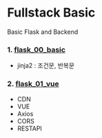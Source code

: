 # Fullstack Basic
Basic Flask and Backend


### 1. [flask_00_basic](https://github.com/yurad12/fullstack-dev/tree/master/flask_00_basic)
- jinja2 : 조건문, 반복문


### 2. [flask_01_vue](https://github.com/yurad12/fullstack-dev/tree/master/flask_01_vue)
- CDN
- VUE
- Axios
- CORS
- RESTAPI
